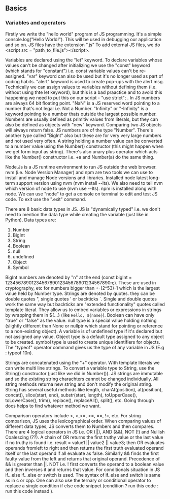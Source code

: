 ## Basics

### Variables and operators

Firstly we write the "hello world" program of JS programming. It's a simple console.log("Hello World!"). This will be used in debugging our application and so on. JS files have the extension ".js" To add external JS files, we do \<script src = "path_to_file.js"\>\<\/script\>.

Variables are declared using the "let" keyword. To declare variables whose values can't be changed after initializing we use the "const" keyword \(which stands for "constant"\) i.e. const variable values can't be re-assigned. "var" keyword can also be used but it's no longer used as part of coding habits. "alert" keyword is used to create pop-ups with the alert msg. Technically we can assign values to variables without defining them \(i.e. without using thte let keyword\), but this is a bad praactice and to avoid this happening we need to put this on our script - "use strict"; . In JS numbers are always 64 bit floating point. "NaN" is a JS reserved word pointing to a number that's not legal i.e. Not a Number. "Infinity" or "-Infinity" is a keyword pointing to a number thats outside the largest possible number. Numbers are usually defined as primitiv values from literals, but they can also be defined as objects with "new" keyword. Comparing two JS objects will always return false. JS numbers are of the type "Number". There's another type called "BigInt" also but these are for very very large numbers and not used very often. A string holding a number value can be converted to a number value using the Number() constructor \(this might happen when we get form input as string\). There's also unary plus operator which acts like the Number() constructor i.e. +a and Number(a) do the same thing.

Node.Js is a JS runtime environment to run JS outside the web browser. nvm \(i.e. Node Version Manager\) and npm are two tools we can use to install and manage Node versions and libraries. Installed node latest long-term support version using nvm \(nvm install --lts\). We also need to tell nvm which version of node to use \(nvm use --lts\). npm is installed along with node. We can use "node" to get a console on terminal to edit and test JS code. To exit use the ".exit" command.

There are  8 basic data types in JS. JS is "dynamically typed" i.e. we don't need to mention the data type while creating the variable \(just like in Python\). Data types are:
1. Number
2. BigInt
3. String
4. Boolean
5. null
6. undefined
7. Object
8. Symbol

BigInt numbers are denoted by "n" at the end \(const bigInt = 1234567890123456789012345678901234567890n;\). These are used in cryptography, etc for numbers bigger than +-\(2^53\)-1 which is the largest value held by Number type. Strings are denoted by quotes. they can be double quotes ", single quotes ' or backticks \`. Single and double quotes work the same way but backticks are "extended functionality" quotes called template literal. They allow us to embed variables or expressions in strings by wrapping them in ${...} \(like `Hello, ${name}`\). Boolean can have only "true" or "false" as the value. null type is a special value holding nothing \(slightly different than None or nullptr which stand for pointing or reference to a non-existing object\). A variable is of undefined type if it's declared but not assigned any value. Object type is a default type assigned to any object to be created. symbol type is used to create unique identifiers for objects. The "typeof" operator command gives us the type of any variable in JS \(E.g : typeof 10n\).

Strings are concatenated using the "+" operator. With template literals we can write multi line strings. To convert a variable type to String, use the String() constructor \(just like we did in Number\(\)\). JS strings are immutable and so the existing string charachters cannot be changed individually. All string methods returna new string and don't modify the original string. String has several useful methods like length, charAt\(position\), at\(position\), concat\(\), slice\(start, end\), substr\(start, length\), toUpperCase(), toLowerCase(), trim(), replace(), replaceAll(), split(), etc. Going through docs helps to find whatever method we want.

Comparison operators include \<, \>,\<=, \>=, \==, \!=, etc. For string comparison, JS uses the lexicographical order. When comparing values of different data types, JS converts them to Numbers and then compares. There are 4 logical operators in JS i.e. OR \(||\), AND \(&&\), NOT \(!\) and Nullish Coalescing \(??\). A chain of  OR returns the first truthy value or the last value if no truthy is found i.e.
result = value1 || value2 || value3; then OR evaluates operands fromleft to right and then returns the first truth evaluated operand itself or the last operand if all evaluate as false. Similarly && finds the first faulty value from the left and returns that original operand. Precedence of && is greater than ||. NOT i.e. ! first converts the operand to a boolean value and then inverses it and returns that value. For conditionals situation in JS if...else if...else or switch is used. The syntax of if..else and switch is same as in c or cpp. One can also use the ternary or conditional operator to replace a single condition if else code snippet \(condition ? run this code : run this code instead \). 